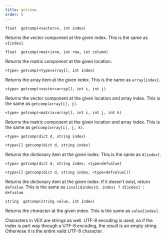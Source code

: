 ```yaml
---
title: getcomp
order: 5
---
```

`float  getcomp(<vector>v, int index)`

Returns the vector component at the given index.
This is the same as `v[index]`.

`float  getcomp(<matrix>m, int row, int column)`

Returns the matrix component at the given location.

`<type> getcomp(<type>array[], int index)`

Returns the array item at the given index.
This is the same as `array[index]`.

`<type> getcomp(<vector>array[], int i, int j)`

Returns the vector component at the given location and array index. This is the same as `getcomp(array[i], j)`.

`<type> getcomp(<matrix>array[], int i, int j, int k)`

Returns the matrix component at the given location and array index. This is the same as `getcomp(array[i], j, k)`.

`<type> getcomp(dict d, string index)`

`<type>[] getcomp(dict d, string index)`

Returns the dictionary item at the given index.
This is the same as `d[index]`.

`<type> getcomp(dict d, string index, <type>defvalue)`

`<type>[] getcomp(dict d, string index, <type>defvalue[])`

Returns the dictionary item at the given index. If it doesn’t exist,
return `defvalue`.
This is the same as `isvalidindex(d, index) ? d[index] : defvalue`.

`string  getcomp(string value, int index)`

Returns the *character* at the given index.
This is the same as `value[index]`.

Characters in VEX are strings as well. UTF-8 encoding is used,
so if the index is part way through a UTF-8 encoding, the result
is an empty string. Otherwise it is the entire valid UTF-8 character.
